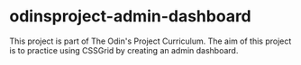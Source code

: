 # odinsproject-admin-dashboard
This project is part of The Odin's Project Curriculum. The aim of this project is to practice using CSSGrid by creating an admin dashboard.
